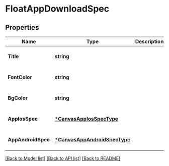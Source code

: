 # FloatAppDownloadSpec

## Properties
Name | Type | Description | Notes
------------ | ------------- | ------------- | -------------
**Title** | **string** |  | [optional] [default to null]
**FontColor** | **string** |  | [optional] [default to null]
**BgColor** | **string** |  | [optional] [default to null]
**AppIosSpec** | [***CanvasAppIosSpecType**](canvas_app_ios_spec_type.md) |  | [optional] [default to null]
**AppAndroidSpec** | [***CanvasAppAndroidSpecType**](canvas_app_android_spec_type.md) |  | [optional] [default to null]

[[Back to Model list]](../README.md#documentation-for-models) [[Back to API list]](../README.md#documentation-for-api-endpoints) [[Back to README]](../README.md)


